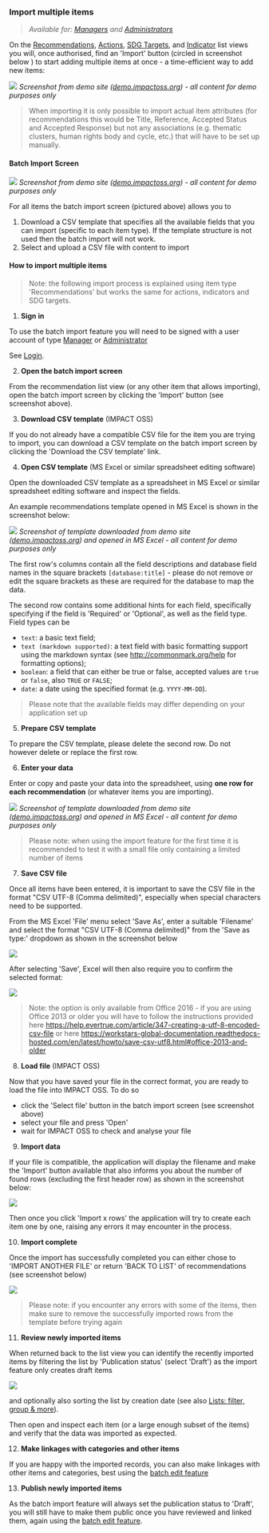 ### Import multiple items

> _Available for: [Managers](/managers/manager.md) and [Administrators](/admins/admin.md)_

On the [Recommendations](/visitors/recommendations.md), [Actions](/visitors/actions.md), [SDG Targets](/visitors/sdg-targets.md), and [Indicator](/visitors/indicators.md) list views you will, once authorised, find an 'Import' button (circled in screenshot below ) to start adding multiple items at once - a time-efficient way to add new items:

![](/assets/m-action-import.png)
_Screenshot from demo site ([demo.impactoss.org](https://demo.impactoss.org)) - all content for demo purposes only_

> When importing it is only possible to import actual item attributes (for recommendations this would be Title, Reference, Accepted Status and Accepted Response) but not any associations (e.g. thematic clusters, human rights body and cycle, etc.) that will have to be set up manually.

#### Batch Import Screen

![](/assets/m-batch-import.png)
_Screenshot from demo site ([demo.impactoss.org](https://demo.impactoss.org)) - all content for demo purposes only_

For all items the batch import screen (pictured above) allows you to
1. Download a CSV template that specifies all the available fields that you can import (specific to each item type). If the template structure is not used then the batch import will not work.
2. Select and upload a CSV file with content to import

#### How to import multiple items

> Note: the following import process is explained using item type 'Recommendations' but works the same for actions, indicators and SDG targets.

1. **Sign in**

  To use the batch import feature you will need to be signed with a user account of type [Manager](/managers/manager.md) or [Administrator](/admins/admin.md)

  See [Login](guests/login.md).

2. **Open the batch import screen**

  From the recommendation list view (or any other item that allows importing), open the batch import screen by clicking the 'Import' button (see screenshot above).

3. **Download CSV template** (IMPACT OSS)

  If you do not already have a compatible CSV file for the item you are trying to import, you can download a CSV template on the batch import screen by clicking the 'Download the CSV template' link.

4. **Open CSV template** (MS Excel or similar spreadsheet editing software)

  Open the downloaded CSV template as a spreadsheet in MS Excel or similar spreadsheet editing software and inspect the fields.

  An example recommendations template opened in MS Excel is shown in the screenshot below:

  ![](/assets/import-rec-template.png)
  _Screenshot of template downloaded from demo site ([demo.impactoss.org](https://demo.impactoss.org)) and opened in MS Excel - all content for demo purposes only_

  The first row's columns contain all the field descriptions and database field names in the square brackets `[database:title]` - please do not remove or edit the square brackets as these are required for the database to map the data.

  The second row contains some additional hints for each field, specifically specifying if the field is 'Required' or 'Optional', as well as the field type. Field types can be

  - `text`: a basic text field;
  - `text (markdown supported)`: a text field with basic formatting support using the markdown syntax (see http://commonmark.org/help for formatting options);
  - `boolean`: a field that can either be true or false, accepted values are `true` or `false`, also `TRUE` or `FALSE`;
  - `date`: a date using the specified format (e.g. `YYYY-MM-DD`).

  > Please note that the available fields may differ depending on your application set up

5. **Prepare CSV template**

  To prepare the CSV template, please delete the second row. Do not however delete or replace the first row.

6. **Enter your data**

  Enter or copy and paste your data into the spreadsheet, using **one row for each recommendation** (or whatever items you are importing).

  ![](/assets/import-rec-editing.png)
  _Screenshot of template downloaded from demo site ([demo.impactoss.org](https://demo.impactoss.org)) and opened in MS Excel - all content for demo purposes only_

  > Please note: when using the import feature for the first time it is recommended to test it with a small file only containing a limited number of items

7. **Save CSV file**

  Once all items have been entered, it is important to save the CSV file in the format "CSV UTF-8 (Comma delimited)", especially when special characters need to be supported.

  From the MS Excel 'File' menu select 'Save As', enter a suitable 'Filename' and select the format "CSV UTF-8 (Comma delimited)" from the 'Save as type:' dropdown as shown in the screenshot below

  ![](/assets/import-rec-save-csv.png)

  After selecting 'Save', Excel will then also require you to confirm the selected format:

  ![](/assets/import-rec-save-csv-confirm.png)

  > Note: the option is only available from Office 2016 - if you are using Office 2013 or older you will have to follow the instructions provided here  https://help.evertrue.com/article/347-creating-a-utf-8-encoded-csv-file or here https://workstars-global-documentation.readthedocs-hosted.com/en/latest/howto/save-csv-utf8.html#office-2013-and-older

8. **Load file** (IMPACT OSS)

  Now that you have saved your file in the correct format, you are ready to load the file into IMPACT OSS. To do so

  - click the 'Select file' button in the batch import screen (see screenshot above)
  - select your file and press 'Open'
  - wait for IMPACT OSS to check and analyse your file

9. **Import data**

  If your file is compatible, the application will display the filename and make the 'Import' button available that also informs you about the number of found rows (excluding the first header row) as shown in the screenshot below:

  ![](/assets/import-rec-import.png)

  Then once you click 'Import x rows' the application will try to create each item one by one, raising any errors it may encounter in the process.

10. **Import complete**

  Once the import has successfully completed you can either chose to 'IMPORT ANOTHER FILE' or return 'BACK TO LIST' of recommendations (see screenshot below)

  ![](/assets/import-rec-import-success.png)

  > Please note: if you encounter any errors with some of the items, then make sure to remove the successfully imported rows from the template before trying again

11. **Review newly imported items**

  When returned back to the list view you can identify the recently imported items by filtering the list by 'Publication status' (select 'Draft') as the import feature only creates draft items

  ![](/assets/import-recs-listafterimport.png)

  and optionally also sorting the list by creation date (see also [Lists: filter, group & more](visitors/lists.md)).

  Then open and inspect each item (or a large enough subset of the items) and verify that the data was imported as expected.

12. **Make linkages with categories and other items**

  If you are happy with the imported records, you can also make linkages with other items and categories, best using the [batch edit feature](managers/batch-edit.md)

13. **Publish newly imported items**

  As the batch import feature will always set the publication status to 'Draft', you will still have to make them public once you have reviewed and linked them, again using the [batch edit feature](managers/batch-edit.md).

